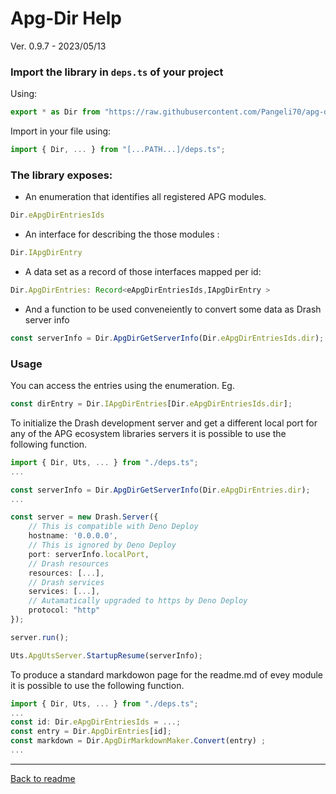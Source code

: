 # Apg-Dir Help

Ver. 0.9.7 - 2023/05/13
<br>

### Import the library in ```deps.ts``` of your project 

Using:
```Typescript
export * as Dir from "https://raw.githubusercontent.com/Pangeli70/apg-dir/master/mod.ts";
```

Import in your file using:
```Typescript
import { Dir, ... } from "[...PATH...]/deps.ts";
```

### The library exposes:

* An enumeration that identifies all registered APG modules.
```Typescript
Dir.eApgDirEntriesIds
```

* An interface for describing the those modules :
```Typescript
Dir.IApgDirEntry
```

* A data set as a record of those interfaces mapped per id:
```Typescript
Dir.ApgDirEntries: Record<eApgDirEntriesIds,IApgDirEntry >
```

* And a function to be used conveneiently to convert some data as Drash server info
```Typescript
const serverInfo = Dir.ApgDirGetServerInfo(Dir.eApgDirEntriesIds.dir);
```

### Usage

You can access the entries using the enumeration. Eg.
```Typescript
const dirEntry = Dir.IApgDirEntries[Dir.eApgDirEntriesIds.dir];
```

To initialize the Drash development server and get a different local port for any of the APG ecosystem libraries servers it is possible to use the following function.

```Typescript
import { Dir, Uts, ... } from "./deps.ts";
...

const serverInfo = Dir.ApgDirGetServerInfo(Dir.eApgDirEntries.dir);
...

const server = new Drash.Server({
    // This is compatible with Deno Deploy
    hostname: '0.0.0.0', 
    // This is ignored by Deno Deploy
    port: serverInfo.localPort,
    // Drash resources
    resources: [...],
    // Drash services
    services: [...],
    // Autamatically upgraded to https by Deno Deploy
    protocol: "http"
});

server.run();

Uts.ApgUtsServer.StartupResume(serverInfo);

```

To produce a standard markdowon page for the readme.md of evey module it is possible to use the following function.

```Typescript
import { Dir, Uts, ... } from "./deps.ts";
...
const id: Dir.eApgDirEntriesIds = ...;
const entry = Dir.ApgDirEntries[id];
const markdown = Dir.ApgDirMarkdownMaker.Convert(entry) ;
...
```

---

[Back to readme](../readme.md)